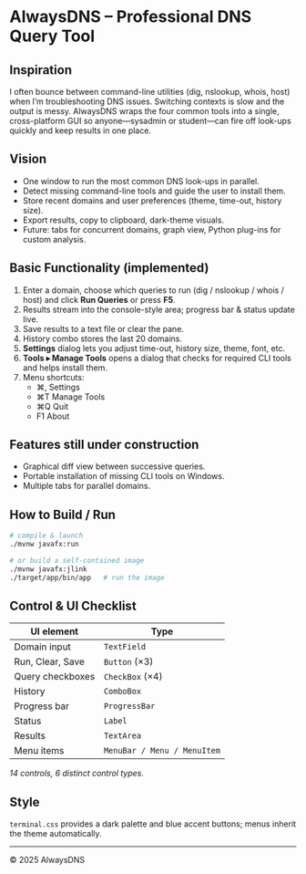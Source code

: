 # AlwaysDNS – Professional DNS Query Tool

## Inspiration
I often bounce between command-line utilities (dig, nslookup, whois, host) when I’m troubleshooting DNS issues. Switching contexts is slow and the output is messy. AlwaysDNS wraps the four common tools into a single, cross-platform GUI so anyone—sysadmin or student—can fire off look-ups quickly and keep results in one place.

## Vision
* One window to run the most common DNS look-ups in parallel.
* Detect missing command-line tools and guide the user to install them.
* Store recent domains and user preferences (theme, time-out, history size).
* Export results, copy to clipboard, dark-theme visuals.
* Future: tabs for concurrent domains, graph view, Python plug-ins for custom analysis.

## Basic Functionality (implemented)
1. Enter a domain, choose which queries to run (dig / nslookup / whois / host) and click **Run Queries** or press **F5**.
2. Results stream into the console-style area; progress bar & status update live.
3. Save results to a text file or clear the pane.
4. History combo stores the last 20 domains.
5. **Settings** dialog lets you adjust time-out, history size, theme, font, etc.
6. **Tools ▸ Manage Tools** opens a dialog that checks for required CLI tools and helps install them.
7. Menu shortcuts:  
   * ⌘,  Settings  
   * ⌘T Manage Tools  
   * ⌘Q Quit  
   * F1 About

## Features still under construction
* Graphical diff view between successive queries.
* Portable installation of missing CLI tools on Windows.
* Multiple tabs for parallel domains.

## How to Build / Run
```bash
# compile & launch
./mvnw javafx:run

# or build a self-contained image
./mvnw javafx:jlink
./target/app/bin/app   # run the image
```

## Control & UI Checklist
| UI element | Type |
|------------|------|
| Domain input | `TextField` |
| Run, Clear, Save | `Button` (×3) |
| Query checkboxes | `CheckBox` (×4) |
| History | `ComboBox` |
| Progress bar | `ProgressBar` |
| Status | `Label` |
| Results | `TextArea` |
| Menu items | `MenuBar / Menu / MenuItem` |

*14 controls, 6 distinct control types.*

## Style
`terminal.css` provides a dark palette and blue accent buttons; menus inherit the theme automatically.

---
© 2025 AlwaysDNS 
